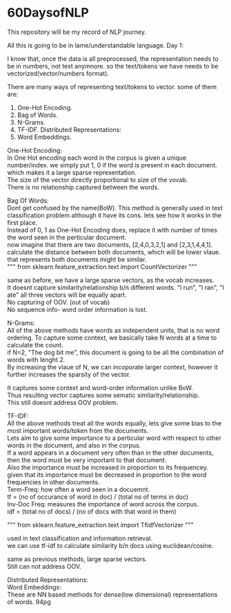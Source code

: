 # 60DaysofNLP
This repository will be my record of NLP journey.

All this is going to be in lame/understandable language. 
Day 1: 

I know that, once the data is all preprocessed, the representation needs to be in numbers, not text anymnore. so the text/tokens we have needs to be vectorized(vector/numbers format). 

There are many ways of representing text/tokens to vector. some of them are: 
1) One-Hot Encoding.
2) Bag of Words.
3) N-Grams.
4) TF-IDF.
    Distributed Representations: 
5) Word Embeddings.

One-Hot Encoding:  
  In One Hot encoding each word in the corpus is given a unique number/index. we simply put 1, 0 if the word is present in each document.  
  which makes it a large sparse representation.  
  The size of the vector directly proportional to size of the vovab.  
  There is no relationship captured between the words.  
  
Bag Of Words:  
  Dont get confused by the name(BoW). This method is generally used in text classification problem although it have its cons. lets see how it works in the first place.  
  Instead of 0, 1 as One-Hot Encoding does, replace it with number of times the word seen in the perticular document.  
  now imagine that there are two documents, [2,4,0,3,2,1] and [2,3,1,4,4,1]. calculate the distance between both documents, which will be lower vlaue. that represents both documents might be similar.  
  """ from sklearn.feature_extraction.text import CountVectorizer """  
  
  same as before, we have a large sparse vectors, as the vocab increases.  
  It doesnt capture similarity/relationship b/n different words. "I run", "I ran", "I ate" all three vectors will be equally apart.  
  No capturing of OOV. (out of vocab)  
  No sequence info- word order information is lost.  
  
N-Grams:  
  All of the above methods have words as independent units, that is no word ordering. To capture some context, we basically take N words at a time to calculate the count.  
  if N=2, "The dog bit me", this document is going to be all the combination of words with lenght 2.  
  By increasing the vlaue of N, we can incoporate larger context, however it further increases the sparsity of the vector.  
  
  It captures some context and word-order information unlike BoW.  
  Thus resulting vector captures some sematic similarity/relationship.  
  This still doesnt address OOV problem.  
  
TF-IDF:  
  All the above methods treat all the words equally, lets give some bias to the most important words/token from the documents.  
  Lets aim to give some importance to a perticular word with respect to other words in the document, and also in the corpus.  
  If a word appears in a document very often than in the other documents, then the word must be very important to that document.  
  Also the importance must be increased in proportion to its frequencey. given that its importance must be decreased in proportion to the word frequencies in other documents.  
  Term-Freq: how often a word seen in a docuemnt.  
    tf = (no of occurance of word in doc) / (total no of terms in doc)  
  Inv-Doc Freq: measures the importance of word across the corpus.  
    idf = (total no of docs) / (no of docs with that word in them)  
  
  """ from sklearn.feature_extraction.text import TfidfVectorizer """  
  
  used in text classification and information retrieval.  
  we can use tf-idf to calculate similarity b/n docs using euclidean/cosine.  
  
  same as previous methods, large sparse vectors.  
  Still can not address OOV.  
  
Distributed Representations:  
  Word Embeddings:  
    These are NN based methods for dense(low dimensional) representations of words. 94pg  
  
  
  
